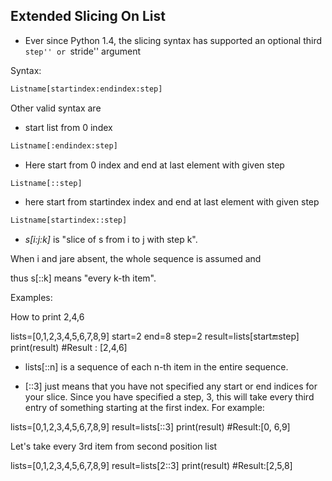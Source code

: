 ## Extended Slicing On List

- Ever since Python 1.4, the slicing syntax has supported an optional third ``step'' or ``stride'' argument

Syntax:
```python
Listname[startindex:endindex:step]
```
Other valid syntax are

- start list from 0 index
```python
Listname[:endindex:step]
```
- Here start from 0 index and end at last element with given step
```python
Listname[::step]
 ```
- here start from startindex index and end at last element with given step
```python
Listname[startindex::step]
```

- *s[i:j:k]* is
"slice of s from i to j with step k".

When i and jare absent, the whole sequence is assumed and

thus s[::k] means "every k-th item".


Examples:

How to print 2,4,6 

lists=[0,1,2,3,4,5,6,7,8,9]
start=2
end=8
step=2
result=lists[start:end:step]
print(result) 
#Result : [2,4,6]


- lists[::n] is a sequence of each n-th item in the entire sequence.

- [::3] just means that you have not specified any start or end indices for your slice. Since you have specified a step, 3, this will take every third entry of something starting at the first index. For example:

lists=[0,1,2,3,4,5,6,7,8,9]
result=lists[::3]
print(result) 
#Result:[0, 6,9]

Let's take every 3rd item from second position list

lists=[0,1,2,3,4,5,6,7,8,9]
result=lists[2::3]
print(result) 
#Result:[2,5,8]
